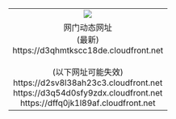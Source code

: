 ﻿<table>
  <tr></tr>
  <tr><td colspan=2 align=center><img src="https://d3qhmtkscc18de.cloudfront.net/Up/oGate.jpg" /></td></tr>
  <tr><td colspan=2 align=center>网门动态网址<br/>(最新)
<br>https://d3qhmtkscc18de.cloudfront.net
<br/><br/>(以下网址可能失效)
<br>https://d2sv8l38ah23c3.cloudfront.net
<br>https://d3q54d0sfy9zdx.cloudfront.net
<br>https://dffq0jk1l89af.cloudfront.net
    </td>
  </tr>
</table>
